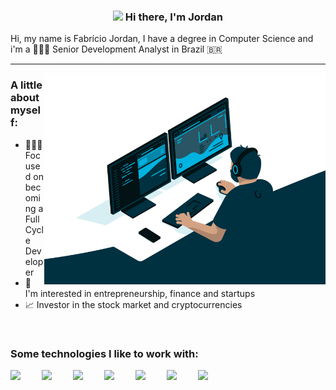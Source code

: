 <div align="center">

  ### <img src="https://media.giphy.com/media/hvRJCLFzcasrR4ia7z/giphy.gif" width="50">  Hi there, I'm Jordan

</div>

Hi, my name is Fabrício Jordan, I have a degree in Computer Science and i'm a 👨🏽‍💻 Senior Development Analyst in Brazil :brazil:

---

<img align="right" alt="GIF" src="code.gif" width="450" />

### **A little about myself:**

- 👨🏽‍💻 Focused on becoming a Full Cycle Developer
- 🌱 I'm interested in entrepreneurship, finance and startups
- 📈 Investor in the stock market and cryptocurrencies


<br>

### Some technologies I like to work with:

<span>
<img src="https://fabjordan.github.io/about-me/img/laravel.d5228773.svg" width="50" style="margin-right: 30px;">
</span>
<span>
<img src="https://fabjordan.github.io/about-me/img/docker.761f3994.svg" width="60" style="margin-right: 30px;">
</span>
<span>
<img src="https://jordan.dev.br/img/nodejs.391dae46.svg" width="60" style="margin-right: 30px;">
</span>
<span>
<img src="https://fabjordan.github.io/about-me/img/vue.d1d3a9ca.svg" width="50" style="margin-right: 30px;">
</span>
<span>
<img src="https://jordan.dev.br/img/react.7ceb0e40.svg" width="50" style="margin-right: 30px;">
</span>
<span>
<img src="https://jordan.dev.br/img/nextjs.9310ff6a.svg" width="50" style="margin-right: 30px;">
</span>
<span>
<img src="https://jordan.dev.br/img/spring.6649a745.svg" width="50" style="margin-right: 30px;">
</span>
